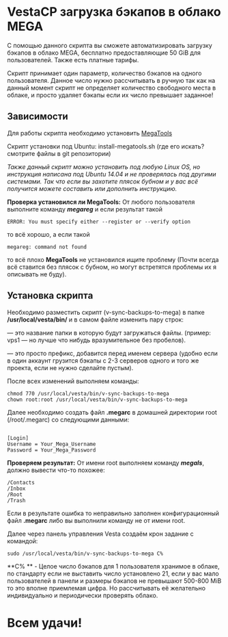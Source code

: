 VestaCP загрузка бэкапов в облако MEGA
====

С помощью данного скрипта вы сможете автоматизировать загрузку бэкапов в облако MEGA, бесплатно предоставляющие 50 GiB для пользователей. Также есть платные тарифы.

Скрипт принимает один параметр, количество бэкапов на одного пользователя. Данное число нужно рассчитывать в ручную так как на данный момент скрипт не определяет количество свободного места в облаке, и просто удаляет бэкапы если их число превышает заданное!

## Зависимости ##

Для работы скрипта необходимо установить [MegaTools](https://megatools.megous.com/)

Скрипт установки под Ubuntu: install-megatools.sh (где его искать? смотрите файлы в git репозитории)

*Также данный скрипт можно установить под любую Linux OS, но инструкция написана  под Ubuntu 14.04 и не проверялась под другими системами. Так что если вы захотите плясок  бубном и у вас всё получится можете составить или дополнить инструкцию.*

**Проверка установился ли MegaTools:** От любого пользователя выполните команду ***megareg*** и
если результат такой

```
ERROR: You must specify either --register or --verify option
```
то всё хорошо, а если такой

```
megareg: command not found
```
то всё плохо **MegaTools** не установился ищите проблему (Почти всегда всё ставится без плясок с бубном, но могут встретятся проблемы их я описывать не буду).


## Установка скрипта ##

Необходимо разместить скрипт (v-sync-backups-to-mega) в папке **/usr/local/vesta/bin/** и в самом файле изменить пару строк:

<server name> —  это название папки в которую будут загружаться файлы. (пример: vps1 — но лучше что нибудь вразумительное без пробелов).

<server prefix> — это просто префикс, добавится перед именем сервера (удобно если в один аккаунт грузится бэкапы с 2-3 серверов одного и того же проекта, если не нужно сделайте пустым).

После всех изменений выполняем команды:

```
chmod 770 /usr/local/vesta/bin/v-sync-backups-to-mega
chown root:root /usr/local/vesta/bin/v-sync-backups-to-mega
```


Далее необходимо создать файл **.megarc** в домашней директории root (/root/.megarc) со следующими данными:


```

[Login]
Username = Your_Mega_Username
Password = Your_Mega_Password

```
**Проверяем результат:** От имени root выполняем команду ***megals***, должно вывести что-то похожее:


```
/Contacts
/Inbox
/Root
/Trash

```

Если в результате ошибка то неправильно заполнен конфигурационный файл **.megarc**  либо вы выполнили команду не от имени root.


Далее через панель управления Vesta создаём крон задание с командой:


```
sudo /usr/local/vesta/bin/v-sync-backups-to-mega С%

```
**С% ** - Целое число бэкапов для 1 пользователя хранимое в облаке, по стандарту если не выставить число установлено 21, если у вас мало пользователей в панели и размеры бэкапов не превышают 500-800 MiB то это вполне приемлемая цифра. Но рассчитывать её желательно индивидуально и периодически проверять облако.

Всем удачи!
===